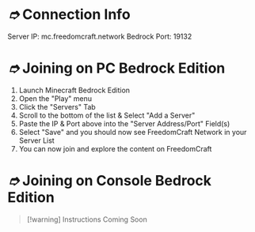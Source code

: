 
# _➮_ Connection Info

Server IP: mc.freedomcraft.network
Bedrock Port: 19132

# _➮_ Joining on PC Bedrock Edition

1. Launch Minecraft Bedrock Edition
2. Open the "Play" menu
3. Click the "Servers" Tab
4. Scroll to the bottom of the list & Select "Add a Server"
5. Paste the IP & Port above into the "Server Address/Port" Field(s)
6. Select "Save" and you should now see FreedomCraft Network in your Server List
7. You can now join and explore the content on FreedomCraft

# _➮_ Joining on Console Bedrock Edition

> [!warning] Instructions Coming Soon
